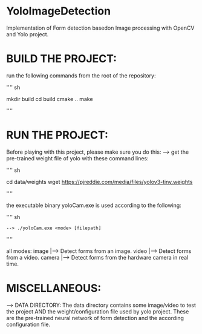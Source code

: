 # YoloImageDetection
Implementation of Form detection basedon  Image processing with OpenCV and Yolo project.





# BUILD THE PROJECT:

run the following commands from the root of the repository:

'''' sh

mkdir build
cd build
cmake ..
make

''''




# RUN THE PROJECT:

Before playing with this project, please make sure you do this:
    --> get the pre-trained weight file of yolo with these command lines:

'''' sh

cd data/weights
wget https://pjreddie.com/media/files/yolov3-tiny.weights

''''


the executable binary yoloCam.exe is used according to the following:

'''' sh

    --> ./yoloCam.exe <mode> [filepath]

''''

all modes:
    image <imagepatn>  |--> Detect forms from an image.
    video <videopath>  |--> Detect forms from a video.
    camera             |--> Detect forms from the hardware camera in real time.


# MISCELLANEOUS:

--> DATA DIRECTORY:
    The data directory contains some image/video to test the project AND the weight/configuration file
    used by yolo project. These are the pre-trained neural network of form detection and the according
    configuration file.
